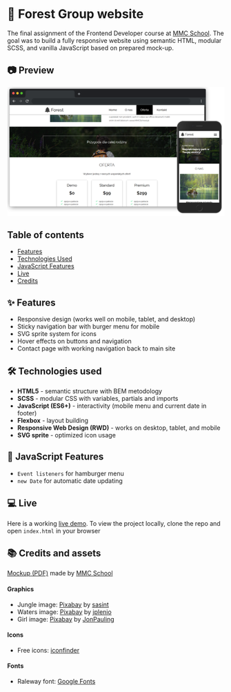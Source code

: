 # 🌲 Forest Group website

The final assignment of the Frontend Developer course at [MMC School](https://lw.mmcschool.pl/course/kurs-tworzenia-stron-www-cz-4). The goal was to build a fully responsive website using semantic HTML, modular SCSS, and vanilla JavaScript based on prepared mock-up. 

## 📷 Preview

![Forest Group Website Screenshot](./screenshots/preview.png)

## Table of contents

- [Features](#features)
- [Technologies Used](#technologies-used)
- [JavaScript Features](#javascript-features)
- [Live](#live)
- [Credits](#credits)

<a id="features"></a>

## ✨ Features

- Responsive design (works well on mobile, tablet, and desktop)
- Sticky navigation bar with burger menu for mobile
- SVG sprite system for icons
- Hover effects on buttons and navigation
- Contact page with working navigation back to main site

<a id="technologies-used"></a>

## 🛠 Technologies used

- **HTML5** - semantic structure with BEM metodology
- **SCSS** - modular CSS with variables, partials and imports  
- **JavaScript (ES6+)** - interactivity (mobile menu and current date in footer)  
- **Flexbox** - layout building  
- **Responsive Web Design (RWD)** - works on desktop, tablet, and mobile  
- **SVG sprite** - optimized icon usage  

<a id="javascript-features"></a>

## 🧠 JavaScript Features

- `Event listeners` for hamburger menu
- `new Date` for automatic date updating

<a id="live"></a>

## 💻 Live

Here is a working [live demo](https://takatamasu.github.io/forest-group-website/). To view the project locally, clone the repo and open `index.html` in your browser

<a id="credits"></a>

## 📚 Credits and assets

[Mockup (PDF)](./design/forest-group-mock-up.pdf) made by [MMC School](https://lw.mmcschool.pl/course/kurs-tworzenia-stron-www-cz-4)

#### Graphics

- Jungle image: [Pixabay](https://pixabay.com/photos/jungle-pathway-steps-way-sunlight-1807476/) by [sasint](https://pixabay.com/users/sasint-3639875/)
- Waters image: [Pixabay](https://pixabay.com/photos/waters-nature-lake-river-water-3095682/) by [jplenio](https://pixabay.com/users/jplenio-7645255/)
- Girl image: [Pixabay](https://pixabay.com/photos/little-girl-walking-forest-path-5785590/) by [JonPauling](https://pixabay.com/users/jonpauling-19157087/)

#### Icons

- Free icons: [iconfinder](https://www.iconfinder.com/)

#### Fonts

- Raleway font: [Google Fonts](https://fonts.google.com/)
